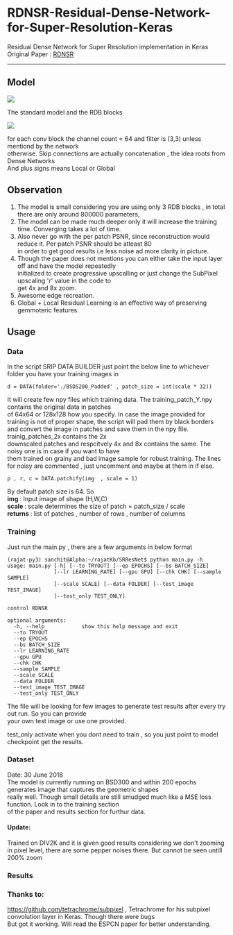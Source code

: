 # RDNSR-Residual-Dense-Network-for-Super-Resolution-Keras
Residual Dense Network for Super Resolution implementation in Keras  
Original Paper : <a href="https://arxiv.org/abs/1802.08797">RDNSR</a>  
<hr>

## Model 

<img src="https://i.imgur.com/N8rGCsf.png">

The standard model and the RDB blocks  

<img src="https://i.imgur.com/CxDOxAQ.png">  

for each conv block the channel count = 64 and filter is (3,3) unless mentiond by the network  
otherwise. Skip connections are actually concatenation , the idea roots from Dense Networks  
And plus signs means Local or Global  

## Observation  

1. The model is small considering you are using only 3 RDB blocks , in total there are only around 800000 parameters,  
2. The model can be made much deeper only it will increase the training time. Converging takes a lot of time.  
3. Also never go with the per patch PSNR, since reconstruction would reduce it. Per patch PSNR should be atleast 80  
in order to get good results i.e less noise ad more clarity in picture.  
4. Though the paper does not mentions you can either take the input layer off and have the model repeatedly  
    initialized to create progressive upscalling or just change the SubPixel upscaling 'r' value in the code to  
    get 4x and 8x zoom.  
5. Awesome edge recreation.  
6. Global + Local Residual Learning is an effective way of preserving gemmoteric features.

## Usage  

### Data  

In the script SRIP DATA BUILDER just point the below line to whichever folder you have your training images in 
```
d = DATA(folder='./BSDS200_Padded' , patch_size = int(scale * 32))
```
It will create few npy files which training data. The training_patch_Y.npy contains the original data in patches  
of 64x64 or 128x128 how you specify. In case the image provided for training is not of proper shape, the script will pad them by black borders and convert the image in patches and save them in the npy file. trainig_patches_2x contains the 2x  
downscaled patches and respcitvely 4x and 8x contains the same. The noisy one is in case if you want to have  
them trained on grainy and bad image sample for robust training. The lines for noisy are commented , just uncomment and maybe at them in if else.  

```
p , r, c = DATA.patchify(img  , scale = 1)
```
By default patch size is 64. So  
<b> img </b>: Input image of shape (H,W,C)  
<b> scale </b>: scale determines the size of patch = patch_size / scale  
<b> returns </b>: list of patches , number of rows , number of columns  

### Training  

Just run the main.py , there are a few arguments in below format  

```
(rajat-py3) sanchit@Alpha:~/rajatKb/SRResNet$ python main.py -h
usage: main.py [-h] [--to TRYOUT] [--ep EPOCHS] [--bs BATCH_SIZE]
               [--lr LEARNING_RATE] [--gpu GPU] [--chk CHK] [--sample SAMPLE]
               [--scale SCALE] [--data FOLDER] [--test_image TEST_IMAGE]
               [--test_only TEST_ONLY]

control RDNSR

optional arguments:
  -h, --help            show this help message and exit
  --to TRYOUT
  --ep EPOCHS
  --bs BATCH_SIZE
  --lr LEARNING_RATE
  --gpu GPU
  --chk CHK
  --sample SAMPLE
  --scale SCALE
  --data FOLDER
  --test_image TEST_IMAGE
  --test_only TEST_ONLY
```
The file will be looking for few images to generate test results after every try out run. So you can provide  
your own test image or use one provided.  

test_only activate when you dont need to train , so you just point to model checkpoint get the results.

### Dataset  

Date: 30 June 2018  
The model is currently running on BSD300 and within 200 epochs generates image that captures the geometric shapes  
really well. Though small details are still smudged much like a MSE loss function. Look in to the training section  
of the paper and results section for furthur data.

#### Update:
 Trained on DIV2K and it is given good results considering we don't zooming in pixel level, there are some pepper noises there. But cannot be seen untill 200% zoom

### Results  




### Thanks to:  

https://github.com/tetrachrome/subpixel , Tetrachrome for his subpixel convolution layer in Keras. Though there were bugs  
But got it working. Will read the ESPCN paper for better understanding.
